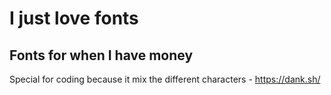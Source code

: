 # I just love fonts

## Fonts for when I have money
Special for coding because it mix the different characters - https://dank.sh/

